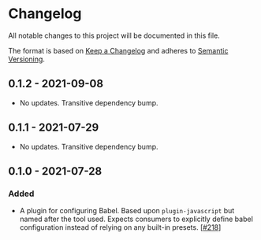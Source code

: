 # Changelog

All notable changes to this project will be documented in this file.

The format is based on [Keep a Changelog](http://keepachangelog.com/en/1.0.0/)
and adheres to [Semantic Versioning](http://semver.org/spec/v2.0.0.html).

<!-- ## Unreleased -->

## 0.1.2 - 2021-09-08

- No updates. Transitive dependency bump.

## 0.1.1 - 2021-07-29

- No updates. Transitive dependency bump.

## 0.1.0 - 2021-07-28

### Added

- A plugin for configuring Babel. Based upon `plugin-javascript` but named after the tool used. Expects consumers to explicitly define babel configuration instead of relying on any built-in presets. [[#218](https://github.com/Shopify/sewing-kit-next/pull/218)]
